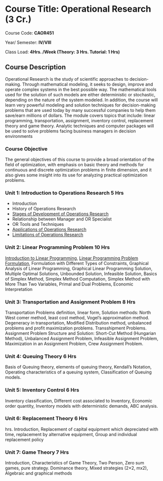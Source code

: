 # Course Title: Operational Research (3 Cr.)

Course Code: **CAOR451**

Year/ Semester: **IV/VIII**

Class Load: **4Hrs. /Week (Theory: 3 Hrs. Tutorial: 1 Hrs)**

## Course Description

Operational Research is the study of scientific approaches to decision-making. Through mathematical modeling, it seeks to design, improve and operate complex systems in the best possible way. The mathematical tools used for the solution of such models are either deterministic or stochastic, depending on the nature of the system modeled. In addition, the course will learn very powerful modeling and solution techniques for decision-making problems that are used today by many successful companies to help them save/earn millions of dollars. The module covers topics that include: linear programming, transportation, assignment, inventory control, replacement theory and game theory. Analytic techniques and computer packages will be used to solve problems facing business managers in decision environments

### Course Objective

The general objectives of this course to provide a broad orientation of the field of optimization, with emphasis on basic theory and methods for continuous and discrete optimization problems in finite dimension, and it also gives some insight into its use for analyzing practical optimization problems.

### Unit 1: Introduction to Operations Research 5 Hrs

- Introduction 
- History of Operations Research
- [Stages of Development of Operations Research](./Unit-01-Introduction-to-Operations-Research.md#stages-of-development-of-operations-research)
- Relationship between Manager and OR Specialist
- OR Tools and Techniques
- [Applications of Operations Research](./Unit-01-Introduction-to-Operations-Research.md#application-of-operations-research)
- [Limitations of Operations Research](./Unit-01-Introduction-to-Operations-Research.md#limitations-of-operations-research)

### Unit 2: Linear Programming Problem 10 Hrs

[Introduction to Linear Programming](Unit-02-Linear-Programming-Problem.md#linear-programming-problem-model), [Linear Programming Problem Formulation](Unit-02-Linear-Programming-Problem.md#formulation-of-lpp), Formulation with Different Types of Constraints, Graphical Analysis of Linear Programming, Graphical Linear Programming Solution, Multiple Optimal Solutions, Unbounded Solution, Infeasible Solution, Basics of Simplex Method, Simplex Method Computation, Simplex Method with More Than Two Variables, Primal and Dual Problems, Economic Interpretation

### Unit 3: Transportation and Assignment Problem 8 Hrs

Transportation Problems definition, linear form, Solution methods: North West comer method, least cost method, Vogel’s approximation method. Degeneracy in transportation, Modified Distribution method, unbalanced problems and profit maximization problems. Transshipment Problems. Assignment Problem Structure and Solution: Short-Cut Method (Hungarian Method), Unbalanced Assignment Problem, Infeasible Assignment Problem, Maximization in an Assignment Problem, Crew Assignment Problem.

### Unit 4: Queuing Theory 6 Hrs

Basis of Queuing theory, elements of queuing theory, Kendall’s Notation, Operating characteristics of a queuing system, Classification of Queuing models.

### Unit 5: Inventory Control 6 Hrs

Inventory classification, Different cost associated to Inventory, Economic order quantity, Inventory models with deterministic demands, ABC analysis.

### Unit 6: Replacement Theory 6 Hrs

hrs. Introduction, Replacement of capital equipment which depreciated with time, replacement by alternative equipment, Group and individual replacement policy

### Unit 7: Game Theory 7 Hrs

Introduction, Characteristics of Game Theory, Two Person, Zero sum games, pure strategy. Dominance theory, Mixed strategies (2×2, mx2), Algebraic and graphical methods